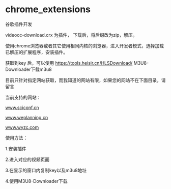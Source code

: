 # chrome_extensions
谷歌插件开发

videocc-download.crx 为插件，
下载后，将后缀改为zip，解压。

使用chrome浏览器或者其它使用相同内核的浏览器，进入开发者模式，选择加载已解压的扩展程序，安装插件。

获取到key 后，可以使用  https://tools.heisir.cn/HLSDownload/ M3U8-Downloader下载m3u8

目前只针对指定网站获取，而我知道的网站有限，如果您的网站不在下面目录，请留言

当前支持的网站：

www.sciconf.cn

www.weplanning.cn

www.wyzc.com


使用方法：

1.安装插件

2.进入对应的视频页面

3.在显示的窗口内复制key以及m3u8地址

4.使用M3U8-Downloader下载
